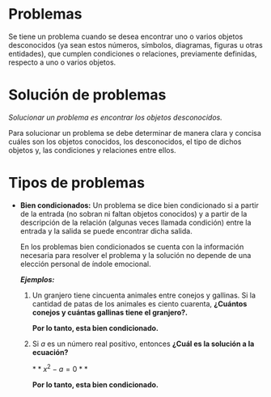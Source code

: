 # Problemas

Se tiene un problema cuando se desea encontrar uno o varios objetos desconocidos (ya sean estos números, símbolos, diagramas, figuras u otras entidades), que cumplen condiciones o relaciones, previamente definidas, respecto a uno o varios objetos.

# Solución de problemas

_Solucionar un problema es encontrar los objetos desconocidos._

Para solucionar un problema se debe determinar de manera clara y concisa cuáles son los objetos conocidos, los desconocidos, el tipo de dichos objetos y, las condiciones y relaciones entre ellos.

# Tipos de problemas

- **Bien condicionados:** Un problema se dice bien condicionado si a partir de la entrada (no sobran ni faltan objetos conocidos) y a partir de la descripción de la relación (algunas veces llamada condición) entre la entrada y la salida se puede encontrar dicha salida.

  En los problemas bien condicionados se cuenta con la información necesaria para resolver el problema y la solución no depende de una elección personal de índole emocional.

  **_Ejemplos:_**

  1. Un granjero tiene cincuenta animales entre conejos y gallinas. Si la cantidad de patas de los animales es ciento cuarenta, **¿Cuántos conejos y cuántas gallinas tiene el granjero?.**

     **Por lo tanto, esta bien condicionado.**

  2. Si $a$ es un número real positivo, entonces **¿Cuál es la solución a la ecuación?**

     $**x^2 -a=0**$

     **Por lo tanto, esta bien condicionado.**
